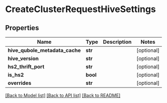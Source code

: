 # CreateClusterRequestHiveSettings

## Properties
Name | Type | Description | Notes
------------ | ------------- | ------------- | -------------
**hive_qubole_metadata_cache** | **str** |  | [optional] 
**hive_version** | **str** |  | [optional] 
**hs2_thrift_port** | **str** |  | [optional] 
**is_hs2** | **bool** |  | [optional] 
**overrides** | **str** |  | [optional] 

[[Back to Model list]](../README.md#documentation-for-models) [[Back to API list]](../README.md#documentation-for-api-endpoints) [[Back to README]](../README.md)


